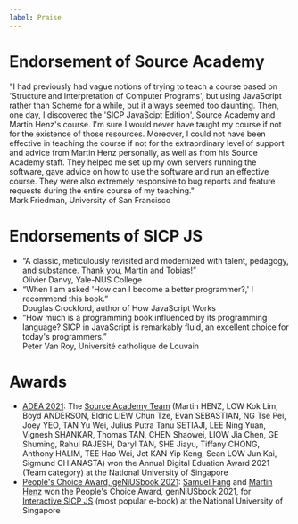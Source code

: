 ```yaml
---
label: Praise
---
```


# Endorsement of Source Academy

"I had previously had vague notions of trying to teach a course based on 'Structure and Interpretation of Computer Programs', but using JavaScript rather than Scheme for a while, but it always seemed too daunting.  Then, one day, I discovered the 'SICP JavaScipt Edition', Source Academy and Martin Henz's course.  I'm sure I would never have taught my course if not for the existence of those resources.  Moreover, I could not have been effective in teaching the course if not for the extraordinary level of support and advice from Martin Henz personally, as well as from his Source Academy staff. They helped me set up my own servers running the software, gave advice on how to use the software and run an effective course. They were also extremely responsive to bug reports and feature requests during the entire course of my teaching."  
Mark Friedman, University of San Francisco

# Endorsements of SICP JS

- “A classic, meticulously revisited and modernized with talent, pedagogy, and substance. Thank you, Martin and Tobias!”  
Olivier Danvy, Yale-NUS College
- “When I am asked 'How can I become a better programmer?,' I recommend this book.”  
Douglas Crockford, author of How JavaScript Works
- “How much is a programming book influenced by its programming language? SICP in JavaScript is remarkably fluid, an excellent choice for today's programmers.”  
Peter Van Roy, Université catholique de Louvain


# Awards

- [ADEA 2021](https://nus.edu.sg/cdtl/teaching-and-learning-quality/teaching-awards/teaching-award-winners#ATEA%20Winners): The [Source Academy Team](https://sourceacademy.org/contributors)
(Martin HENZ,
LOW Kok Lim,
Boyd ANDERSON,
Eldric LIEW Chun Tze,
Evan SEBASTIAN,
NG Tse Pei,
Joey YEO,
TAN Yu Wei,
Julius Putra Tanu SETIAJI,
LEE Ning Yuan,
Vignesh SHANKAR,
Thomas TAN,
CHEN Shaowei,
LIOW Jia Chen,
GE Shuming,
Rahul RAJESH,
Daryl TAN,
SHE Jiayu,
Tiffany CHONG,
Anthony HALIM,
TEE Hao Wei,
Jet KAN Yip Keng,
Sean LOW Jun Kai, 
Sigmund CHIANASTA)
won the Annual Digital Eduation Award 2021 (Team category) at the National University of Singapore
- [People's Choice Award, geNiUSbook 2021](https://credentials.nus.edu.sg/7db4ddae-a789-434f-91d9-d48bab9bb50f): [Samuel Fang](https://github.com/samuelfangjw) and [Martin Henz](https://github.com/martin-henz) won the People's Choice Award, genNiUSbook 2021, for [Interactive SICP JS](https://sourceacademy.org/sicpjs) (most popular e-book) at the National University of Singapore
